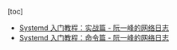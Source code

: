 [toc]
 

- [Systemd 入门教程：实战篇 \- 阮一峰的网络日志](http://www.ruanyifeng.com/blog/2016/03/systemd-tutorial-part-two.html)
- [Systemd 入门教程：命令篇 \- 阮一峰的网络日志](http://www.ruanyifeng.com/blog/2016/03/systemd-tutorial-commands.html)
